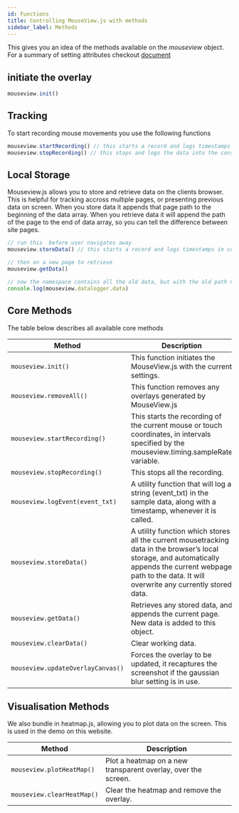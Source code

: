 ```yaml
---
id: Functions
title: Controlling MouseView.js with methods
sidebar_label: Methods
---
```


This gives you an idea of the methods available on the *mouseview* object. For a summary of setting attributes checkout [document](Functions.md)

## initiate the overlay 
```jsx
mouseview.init()
```

## Tracking 
To start recording mouse movements you use the following functions
```jsx
mouseview.startRecording() // this starts a record and logs timestamps in console
mouseview.stopRecording() // this stops and logs the data into the console 
```

## Local Storage
Mouseview.js allows you to store and retrieve data on the clients browser. This is helpful for tracking accross multiple pages, or presenting previous data on screen. When you store data it appends that page path to the beginning of the data array. When you retrieve data it will append the path of the page to the end of data array, so you can tell the difference between site pages. 

```jsx
// run this  before user navigates away
mouseview.storeData() // this starts a record and logs timestamps in console

// then on a new page to retrieve
mouseview.getData()

// now the namespace contains all the old data, but with the old path name at the start, and the new one at the end 
console.log(mouseview.datalogger.data)
```
## Core Methods 

The table below describes all available core methods 

| Method                          | Description                                                                                                                                                                                                     |
|---------------------------------|-----------------------------------------------------------------------------------------------------------------------------------------------------------------------------------------------------------------|
| ``` mouseview.init() ```               | This function initiates the MouseView.js with the current settings.                                                                                                                                             |
| ``` mouseview.removeAll() ```          | This function removes any overlays generated by MouseView.js                                                                                                                                                    |
| ``` mouseview.startRecording() ```     | This starts the recording of the current mouse or touch coordinates, in intervals specified by the mouseview.timing.sampleRate variable.                                                                        |
| ``` mouseview.stopRecording() ```      | This stops all the recording.                                                                                                                                                                                   |
| ``` mouseview.logEvent(event_txt) ```  | A utility function that will log a string (event_txt) in the sample data, along with a timestamp, whenever it is called.                                                                                        |
| ``` mouseview.storeData() ```          | A utility function which stores all the current mousetracking data in the browser’s local storage, and automatically appends the current webpage path to the data. It will overwrite any currently stored data. |
| ``` mouseview.getData() ```            | Retrieves any stored data, and appends the current page. New data is added to this object.                                                                                                                      |
| ``` mouseview.clearData() ```          | Clear working data.                                                                                                                                                                                             |
| ``` mouseview.updateOverlayCanvas() ``` | Forces the overlay to be updated, it recaptures the screenshot if the gaussian blur setting is in use.                                                                                                          |
## Visualisation Methods

We also bundle in heatmap.js, allowing you to plot data on the screen. This is used in the demo on this website. 

| Method                   | Description                                                   |
|--------------------------|---------------------------------------------------------------|
| ``` mouseview.plotHeatMap() ``` | Plot a heatmap on a new transparent overlay, over the screen. |
| ``` mouseview.clearHeatMap() ``` | Clear the heatmap and remove the overlay.                     |
